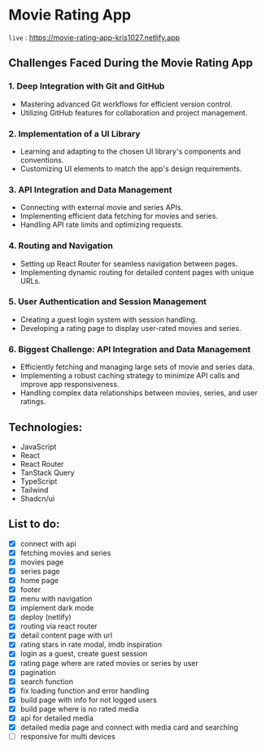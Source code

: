 # Movie Rating App

`live` : <https://movie-rating-app-kris1027.netlify.app>

## Challenges Faced During the Movie Rating App

### 1. Deep Integration with Git and GitHub

-  Mastering advanced Git workflows for efficient version control.
-  Utilizing GitHub features for collaboration and project management.

### 2. Implementation of a UI Library

-  Learning and adapting to the chosen UI library's components and conventions.
-  Customizing UI elements to match the app's design requirements.

### 3. API Integration and Data Management

-  Connecting with external movie and series APIs.
-  Implementing efficient data fetching for movies and series.
-  Handling API rate limits and optimizing requests.

### 4. Routing and Navigation

-  Setting up React Router for seamless navigation between pages.
-  Implementing dynamic routing for detailed content pages with unique URLs.

### 5. User Authentication and Session Management

-  Creating a guest login system with session handling.
-  Developing a rating page to display user-rated movies and series.

### 6. Biggest Challenge: API Integration and Data Management

-  Efficiently fetching and managing large sets of movie and series data.
-  Implementing a robust caching strategy to minimize API calls and improve app responsiveness.
-  Handling complex data relationships between movies, series, and user ratings.

## Technologies:

-  JavaScript
-  React
-  React Router
-  TanStack Query
-  TypeScript
-  Tailwind
-  Shadcn/ui

## List to do:

-  [x] connect with api
-  [x] fetching movies and series
-  [x] movies page
-  [x] series page
-  [x] home page
-  [x] footer
-  [x] menu with navigation
-  [x] implement dark mode
-  [x] deploy (netlify)
-  [x] routing via react router
-  [x] detail content page with url
-  [x] rating stars in rate modal, imdb inspiration
-  [x] login as a guest, create guest session
-  [x] rating page where are rated movies or series by user
-  [x] pagination
-  [x] search function
-  [x] fix loading function and error handling
-  [x] build page with info for not logged users
-  [x] build page where is no rated media
-  [x] api for detailed media
-  [x] detailed media page and connect with media card and searching
-  [ ] responsive for multi devices
